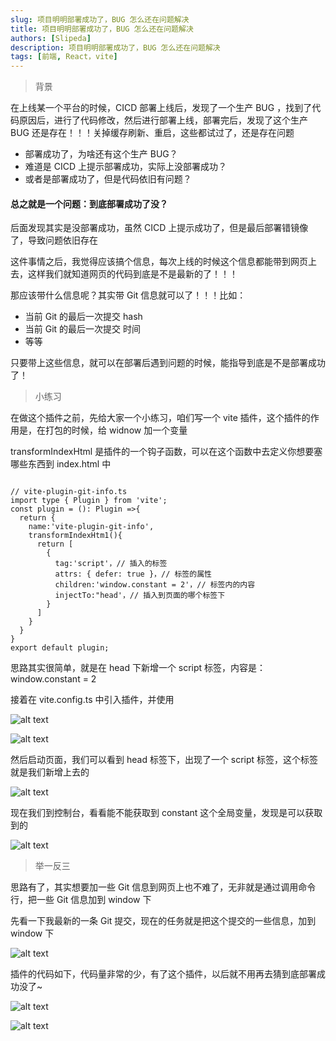 ```yaml
---
slug: 项目明明部署成功了，BUG 怎么还在问题解决
title: 项目明明部署成功了，BUG 怎么还在问题解决
authors: [Slipeda]
description: 项目明明部署成功了，BUG 怎么还在问题解决
tags: [前端, React，vite]
---
```


<!-- truncate -->

> 背景

在上线某一个平台的时候，CICD 部署上线后，发现了一个生产 BUG ，找到了代码原因后，进行了代码修改，然后进行部署上线，部署完后，发现了这个生产 BUG 还是存在！！！关掉缓存刷新、重启，这些都试过了，还是存在问题

- 部署成功了，为啥还有这个生产 BUG？
- 难道是 CICD 上提示部署成功，实际上没部署成功？
- 或者是部署成功了，但是代码依旧有问题？

<h4>总之就是一个问题：到底部署成功了没？</h4>

后面发现其实是没部署成功，虽然 CICD 上提示成功了，但是最后部署错镜像了，导致问题依旧存在

这件事情之后，我觉得应该搞个信息，每次上线的时候这个信息都能带到网页上去，这样我们就知道网页的代码到底是不是最新的了！！！

那应该带什么信息呢？其实带 Git 信息就可以了！！！比如：

- 当前 Git 的最后一次提交 hash
- 当前 Git 的最后一次提交 时间
- 等等

只要带上这些信息，就可以在部署后遇到问题的时候，能指导到底是不是部署成功了！

> 小练习

在做这个插件之前，先给大家一个小练习，咱们写一个 vite 插件，这个插件的作用是，在打包的时候，给 widnow 加一个变量

transformIndexHtml 是插件的一个钩子函数，可以在这个函数中去定义你想要塞哪些东西到 index.html 中

```

// vite-plugin-git-info.ts
import type { Plugin } from 'vite';
const plugin = (): Plugin =>{
  return {
    name:'vite-plugin-git-info',
    transformIndexHtm1(){
      return [
        {
          tag:'script'，// 插入的标签
          attrs: { defer: true }，// 标签的属性
          children:'window.constant = 2'，// 标签内的内容
          injectTo:"head'，// 插入到页面的哪个标签下
        }
      ]
    }
  }
}
export default plugin;
```

思路其实很简单，就是在 head 下新增一个 script 标签，内容是：window.constant = 2

接着在 vite.config.ts 中引入插件，并使用

![alt text](image-1.png)

![alt text](image-2.png)

然后启动页面，我们可以看到 head 标签下，出现了一个 script 标签，这个标签就是我们新增上去的

![alt text](image-3.png)

现在我们到控制台，看看能不能获取到 constant 这个全局变量，发现是可以获取到的

![alt text](image-4.png)


>举一反三

思路有了，其实想要加一些 Git 信息到网页上也不难了，无非就是通过调用命令行，把一些 Git 信息加到 window 下

先看一下我最新的一条 Git 提交，现在的任务就是把这个提交的一些信息，加到 window 下

![alt text](image-5.png)

插件的代码如下，代码量非常的少，有了这个插件，以后就不用再去猜到底部署成功没了~

![alt text](image-6.png)

![alt text](image-7.png)